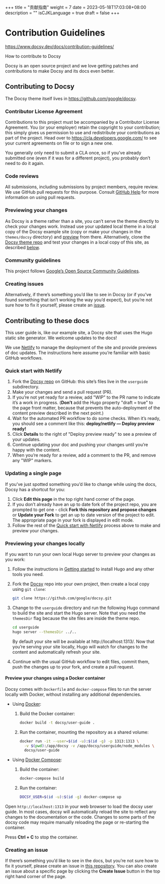 +++
title = "贡献指南"
weight = 7
date = 2023-05-18T17:03:08+08:00
description = ""
isCJKLanguage = true
draft = false
+++

# Contribution Guidelines

https://www.docsy.dev/docs/contribution-guidelines/

How to contribute to Docsy



Docsy is an open source project and we love getting patches and contributions to make Docsy and its docs even better.

## Contributing to Docsy

The Docsy theme itself lives in https://github.com/google/docsy.

### Contributor License Agreement

Contributions to this project must be accompanied by a Contributor License Agreement. You (or your employer) retain the copyright to your contribution; this simply gives us permission to use and redistribute your contributions as part of the project. Head over to https://cla.developers.google.com/ to see your current agreements on file or to sign a new one.

You generally only need to submit a CLA once, so if you’ve already submitted one (even if it was for a different project), you probably don’t need to do it again.

### Code reviews

All submissions, including submissions by project members, require review. We use GitHub pull requests for this purpose. Consult [GitHub Help](https://help.github.com/articles/about-pull-requests/) for more information on using pull requests.

### Previewing your changes

As Docsy is a theme rather than a site, you can’t serve the theme directly to check your changes work. Instead use your updated local theme in a local copy of the Docsy example site (copy or make your changes in the `themes/docsy` directory) and [preview](https://www.docsy.dev/docs/deployment/) from there. Alternatively, clone the [Docsy theme repo](https://github.com/google/docsy) and test your changes in a local copy of this site, as described [below](https://www.docsy.dev/docs/contribution-guidelines/#previewing-your-changes-locally).

### Community guidelines

This project follows [Google’s Open Source Community Guidelines](https://opensource.google.com/conduct/).

### Creating issues

Alternatively, if there’s something you’d like to see in Docsy (or if you’ve found something that isn’t working the way you’d expect), but you’re not sure how to fix it yourself, please create an [issue](https://github.com/google/docsy/issues).

## Contributing to these docs

This user guide is, like our example site, a Docsy site that uses the Hugo static site generator. We welcome updates to the docs!

We use [Netlify](https://www.netlify.com/) to manage the deployment of the site and provide previews of doc updates. The instructions here assume you’re familiar with basic GitHub workflows.

### Quick start with Netlify

1. Fork the [Docsy repo](https://github.com/google/docsy) on GitHub: this site’s files live in the `userguide` subdirectory.
2. Make your changes and send a pull request (PR).
3. If you’re not yet ready for a review, add "WIP" to the PR name to indicate it’s a work in progress. (**Don’t** add the Hugo property "draft = true" to the page front matter, because that prevents the auto-deployment of the content preview described in the next point.)
4. Wait for the automated PR workflow to do some checks. When it’s ready, you should see a comment like this: **deploy/netlify — Deploy preview ready!**
5. Click **Details** to the right of "Deploy preview ready" to see a preview of your updates.
6. Continue updating your doc and pushing your changes until you’re happy with the content.
7. When you’re ready for a review, add a comment to the PR, and remove any "WIP" markers.

### Updating a single page

If you’ve just spotted something you’d like to change while using the docs, Docsy has a shortcut for you:

1. Click **Edit this page** in the top right hand corner of the page.
2. If you don’t already have an up to date fork of the project repo, you are prompted to get one - click **Fork this repository and propose changes** or **Update your Fork** to get an up to date version of the project to edit. The appropriate page in your fork is displayed in edit mode.
3. Follow the rest of the [Quick start with Netlify](https://www.docsy.dev/docs/contribution-guidelines/#quick-start-with-netlify) process above to make and preview your changes.

### Previewing your changes locally

If you want to run your own local Hugo server to preview your changes as you work:

1. Follow the instructions in [Getting started](https://www.docsy.dev/docs/getting-started) to install Hugo and any other tools you need.

2. Fork the [Docsy](https://github.com/google/docsy) repo into your own project, then create a local copy using `git clone`:

   ```sh
   git clone https://github.com/google/docsy.git
   ```

3. Change to the `userguide` directory and run the following Hugo command to build the site and start the Hugo server. Note that you need the `themesDir` flag because the site files are inside the theme repo.

   ```sh
   cd userguide
   hugo server --themesDir ../..
   ```

   By default your site will be available at http://localhost:1313/. Now that you’re serving your site locally, Hugo will watch for changes to the content and automatically refresh your site.

4. Continue with the usual GitHub workflow to edit files, commit them, push the changes up to your fork, and create a pull request.

#### Preview your changes using a Docker container

Docsy comes with `Dockerfile` and `docker-compose` files to run the server locally with Docker, without installing any additional dependencies.

- Using [Docker](https://docs.docker.com/get-docker/):

  1. Build the Docker container:

     ```bash
     docker build -t docsy/user-guide .
     ```

  2. Run the container, mounting the repository as a shared volume:

     ```bash
     docker run -it --user=$(id -u):$(id -g) -p 1313:1313 \
       -v $(pwd):/app/docsy -v /app/docsy/userguide/node_modules \
       docsy/user-guide
     ```

- Using [Docker Compose](https://docs.docker.com/compose/install/):

  1. Build the container:

     ```bash
     docker-compose build
     ```

  2. Run the container:

     ```bash
     DOCSY_USER=$(id -u):$(id -g) docker-compose up
     ```

Open `http://localhost:1313` in your web browser to load the docsy user guide. In most cases, docsy will automatically reload the site to reflect any changes to the documentation or the code. Changes to some parts of the docsy code may require manually reloading the page or re-starting the container.

Press **Ctrl + C** to stop the container.

### Creating an issue

If there’s something you’d like to see in the docs, but you’re not sure how to fix it yourself, please create an issue in [this repository](https://github.com/google/docsy). You can also create an issue about a specific page by clicking the **Create Issue** button in the top right hand corner of the page.
